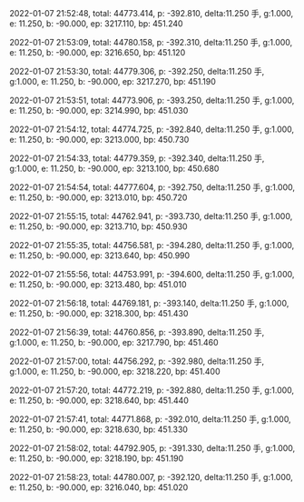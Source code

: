 2022-01-07 21:52:48, total: 44773.414, p: -392.810, delta:11.250 手, g:1.000, e: 11.250, b: -90.000, ep: 3217.110, bp: 451.240

2022-01-07 21:53:09, total: 44780.158, p: -392.310, delta:11.250 手, g:1.000, e: 11.250, b: -90.000, ep: 3216.650, bp: 451.120

2022-01-07 21:53:30, total: 44779.306, p: -392.250, delta:11.250 手, g:1.000, e: 11.250, b: -90.000, ep: 3217.270, bp: 451.190

2022-01-07 21:53:51, total: 44773.906, p: -393.250, delta:11.250 手, g:1.000, e: 11.250, b: -90.000, ep: 3214.990, bp: 451.030

2022-01-07 21:54:12, total: 44774.725, p: -392.840, delta:11.250 手, g:1.000, e: 11.250, b: -90.000, ep: 3213.000, bp: 450.730

2022-01-07 21:54:33, total: 44779.359, p: -392.340, delta:11.250 手, g:1.000, e: 11.250, b: -90.000, ep: 3213.100, bp: 450.680

2022-01-07 21:54:54, total: 44777.604, p: -392.750, delta:11.250 手, g:1.000, e: 11.250, b: -90.000, ep: 3213.010, bp: 450.720

2022-01-07 21:55:15, total: 44762.941, p: -393.730, delta:11.250 手, g:1.000, e: 11.250, b: -90.000, ep: 3213.710, bp: 450.930

2022-01-07 21:55:35, total: 44756.581, p: -394.280, delta:11.250 手, g:1.000, e: 11.250, b: -90.000, ep: 3213.640, bp: 450.990

2022-01-07 21:55:56, total: 44753.991, p: -394.600, delta:11.250 手, g:1.000, e: 11.250, b: -90.000, ep: 3213.480, bp: 451.010

2022-01-07 21:56:18, total: 44769.181, p: -393.140, delta:11.250 手, g:1.000, e: 11.250, b: -90.000, ep: 3218.300, bp: 451.430

2022-01-07 21:56:39, total: 44760.856, p: -393.890, delta:11.250 手, g:1.000, e: 11.250, b: -90.000, ep: 3217.790, bp: 451.460

2022-01-07 21:57:00, total: 44756.292, p: -392.980, delta:11.250 手, g:1.000, e: 11.250, b: -90.000, ep: 3218.220, bp: 451.400

2022-01-07 21:57:20, total: 44772.219, p: -392.880, delta:11.250 手, g:1.000, e: 11.250, b: -90.000, ep: 3218.640, bp: 451.440

2022-01-07 21:57:41, total: 44771.868, p: -392.010, delta:11.250 手, g:1.000, e: 11.250, b: -90.000, ep: 3218.630, bp: 451.330

2022-01-07 21:58:02, total: 44792.905, p: -391.330, delta:11.250 手, g:1.000, e: 11.250, b: -90.000, ep: 3218.190, bp: 451.190

2022-01-07 21:58:23, total: 44780.007, p: -392.120, delta:11.250 手, g:1.000, e: 11.250, b: -90.000, ep: 3216.040, bp: 451.020